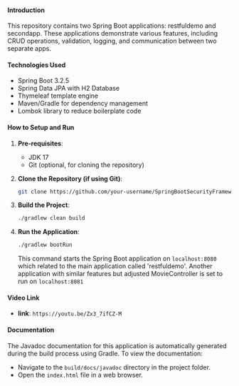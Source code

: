 
#### Introduction
This repository contains two Spring Boot applications: restfuldemo and secondapp. These applications demonstrate various features, including CRUD operations, validation, logging, and communication between two separate apps.

#### Technologies Used
- Spring Boot 3.2.5
- Spring Data JPA with H2 Database
- Thymeleaf template engine
- Maven/Gradle for dependency management
- Lombok library to reduce boilerplate code

#### How to Setup and Run
1. **Pre-requisites**:
   - JDK 17
   - Git (optional, for cloning the repository)

2. **Clone the Repository (if using Git)**:
   ```bash
   git clone https://github.com/your-username/SpringBootSecurityFrameworkDemo.git
   ```

3. **Build the Project**:
   ```bash
   ./gradlew clean build
   ```

4. **Run the Application**:
   ```bash
   ./gradlew bootRun
   ```
   This command starts the Spring Boot application on `localhost:8080` which related to the main application called 'restfuldemo'.
   Another application with similar features but adjusted MovieController is set to run on `localhost:8081`

#### Video Link
- **link**: `https://youtu.be/Zx3_7ifCZ-M`

#### Documentation
The Javadoc documentation for this application is automatically generated during the build process using Gradle. To view the documentation:
- Navigate to the `build/docs/javadoc` directory in the project folder.
- Open the `index.html` file in a web browser.


